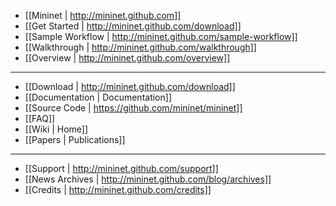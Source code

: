 * [[Mininet | http://mininet.github.com]]
* [[Get Started | http://mininet.github.com/download]]
* [[Sample Workflow | http://mininet.github.com/sample-workflow]]
* [[Walkthrough | http://mininet.github.com/walkthrough]]
* [[Overview | http://mininet.github.com/overview]]

---

* [[Download | http://mininet.github.com/download]]
* [[Documentation | Documentation]]
* [[Source Code | https://github.com/mininet/mininet]]
* [[FAQ]]
* [[Wiki | Home]]
* [[Papers | Publications]]

---

* [[Support | http://mininet.github.com/support]]
* [[News Archives | http://mininet.github.com/blog/archives]]
* [[Credits | http://mininet.github.com/credits]]
